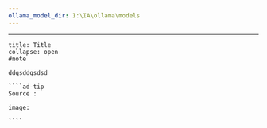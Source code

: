 ```yaml
---
ollama_model_dir: I:\IA\ollama\models
---
```


---
 
`````ad-note
title: Title
collapse: open
#note 

ddqsddqsdsd 

````ad-tip
Source : 

image:  

````


`````
